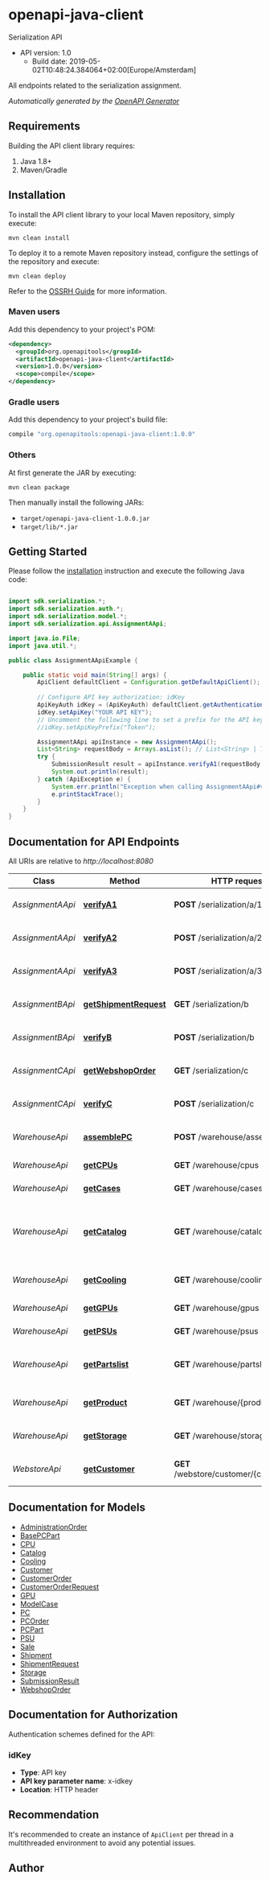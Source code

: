 # openapi-java-client

Serialization API
- API version: 1.0
  - Build date: 2019-05-02T10:48:24.384064+02:00[Europe/Amsterdam]

All endpoints related to the serialization assignment.


*Automatically generated by the [OpenAPI Generator](https://openapi-generator.tech)*


## Requirements

Building the API client library requires:
1. Java 1.8+
2. Maven/Gradle

## Installation

To install the API client library to your local Maven repository, simply execute:

```shell
mvn clean install
```

To deploy it to a remote Maven repository instead, configure the settings of the repository and execute:

```shell
mvn clean deploy
```

Refer to the [OSSRH Guide](http://central.sonatype.org/pages/ossrh-guide.html) for more information.

### Maven users

Add this dependency to your project's POM:

```xml
<dependency>
  <groupId>org.openapitools</groupId>
  <artifactId>openapi-java-client</artifactId>
  <version>1.0.0</version>
  <scope>compile</scope>
</dependency>
```

### Gradle users

Add this dependency to your project's build file:

```groovy
compile "org.openapitools:openapi-java-client:1.0.0"
```

### Others

At first generate the JAR by executing:

```shell
mvn clean package
```

Then manually install the following JARs:

* `target/openapi-java-client-1.0.0.jar`
* `target/lib/*.jar`

## Getting Started

Please follow the [installation](#installation) instruction and execute the following Java code:

```java

import sdk.serialization.*;
import sdk.serialization.auth.*;
import sdk.serialization.model.*;
import sdk.serialization.api.AssignmentAApi;

import java.io.File;
import java.util.*;

public class AssignmentAApiExample {

    public static void main(String[] args) {
        ApiClient defaultClient = Configuration.getDefaultApiClient();
        
        // Configure API key authorization: idKey
        ApiKeyAuth idKey = (ApiKeyAuth) defaultClient.getAuthentication("idKey");
        idKey.setApiKey("YOUR API KEY");
        // Uncomment the following line to set a prefix for the API key, e.g. "Token" (defaults to null)
        //idKey.setApiKeyPrefix("Token");

        AssignmentAApi apiInstance = new AssignmentAApi();
        List<String> requestBody = Arrays.asList(); // List<String> | The array of PSU identifiers.
        try {
            SubmissionResult result = apiInstance.verifyA1(requestBody);
            System.out.println(result);
        } catch (ApiException e) {
            System.err.println("Exception when calling AssignmentAApi#verifyA1");
            e.printStackTrace();
        }
    }
}

```

## Documentation for API Endpoints

All URIs are relative to *http://localhost:8080*

Class | Method | HTTP request | Description
------------ | ------------- | ------------- | -------------
*AssignmentAApi* | [**verifyA1**](docs/AssignmentAApi.md#verifyA1) | **POST** /serialization/a/1 | verify assignment A1
*AssignmentAApi* | [**verifyA2**](docs/AssignmentAApi.md#verifyA2) | **POST** /serialization/a/2 | verify assignment A2
*AssignmentAApi* | [**verifyA3**](docs/AssignmentAApi.md#verifyA3) | **POST** /serialization/a/3 | verify assignment A3
*AssignmentBApi* | [**getShipmentRequest**](docs/AssignmentBApi.md#getShipmentRequest) | **GET** /serialization/b | Get shipment request
*AssignmentBApi* | [**verifyB**](docs/AssignmentBApi.md#verifyB) | **POST** /serialization/b | verify assignment B
*AssignmentCApi* | [**getWebshopOrder**](docs/AssignmentCApi.md#getWebshopOrder) | **GET** /serialization/c | Get webshop order
*AssignmentCApi* | [**verifyC**](docs/AssignmentCApi.md#verifyC) | **POST** /serialization/c | verify assignment C
*WarehouseApi* | [**assemblePC**](docs/WarehouseApi.md#assemblePC) | **POST** /warehouse/assemble | Assemble PC parts into a PC.
*WarehouseApi* | [**getCPUs**](docs/WarehouseApi.md#getCPUs) | **GET** /warehouse/cpus | Returns all CPUs
*WarehouseApi* | [**getCases**](docs/WarehouseApi.md#getCases) | **GET** /warehouse/cases | Returns all cases
*WarehouseApi* | [**getCatalog**](docs/WarehouseApi.md#getCatalog) | **GET** /warehouse/catalog | Returns a catalog containing all parts divided in categories
*WarehouseApi* | [**getCooling**](docs/WarehouseApi.md#getCooling) | **GET** /warehouse/cooling | Returns all cooling possibilities
*WarehouseApi* | [**getGPUs**](docs/WarehouseApi.md#getGPUs) | **GET** /warehouse/gpus | Returns all GPUs
*WarehouseApi* | [**getPSUs**](docs/WarehouseApi.md#getPSUs) | **GET** /warehouse/psus | Returns all PSUs
*WarehouseApi* | [**getPartslist**](docs/WarehouseApi.md#getPartslist) | **GET** /warehouse/partslist | Returns all parts in the warehouse in one list
*WarehouseApi* | [**getProduct**](docs/WarehouseApi.md#getProduct) | **GET** /warehouse/{productId} | Get product/part by ID
*WarehouseApi* | [**getStorage**](docs/WarehouseApi.md#getStorage) | **GET** /warehouse/storage | Returns all storage possibilities
*WebstoreApi* | [**getCustomer**](docs/WebstoreApi.md#getCustomer) | **GET** /webstore/customer/{customerId} | Get customer by ID


## Documentation for Models

 - [AdministrationOrder](docs/AdministrationOrder.md)
 - [BasePCPart](docs/BasePCPart.md)
 - [CPU](docs/CPU.md)
 - [Catalog](docs/Catalog.md)
 - [Cooling](docs/Cooling.md)
 - [Customer](docs/Customer.md)
 - [CustomerOrder](docs/CustomerOrder.md)
 - [CustomerOrderRequest](docs/CustomerOrderRequest.md)
 - [GPU](docs/GPU.md)
 - [ModelCase](docs/ModelCase.md)
 - [PC](docs/PC.md)
 - [PCOrder](docs/PCOrder.md)
 - [PCPart](docs/PCPart.md)
 - [PSU](docs/PSU.md)
 - [Sale](docs/Sale.md)
 - [Shipment](docs/Shipment.md)
 - [ShipmentRequest](docs/ShipmentRequest.md)
 - [Storage](docs/Storage.md)
 - [SubmissionResult](docs/SubmissionResult.md)
 - [WebshopOrder](docs/WebshopOrder.md)


## Documentation for Authorization

Authentication schemes defined for the API:
### idKey

- **Type**: API key
- **API key parameter name**: x-idkey
- **Location**: HTTP header


## Recommendation

It's recommended to create an instance of `ApiClient` per thread in a multithreaded environment to avoid any potential issues.

## Author



